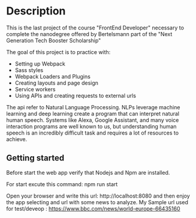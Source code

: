 # Description
This is the last project of the course "FrontEnd Developer" necessary to complete the nanodegree offered by Bertelsmann
part of the "Next Generation Tech Booster Scholarship"

The goal of this project is to practice with:
- Setting up Webpack
- Sass styles
- Webpack Loaders and Plugins
- Creating layouts and page design
- Service workers
- Using APIs and creating requests to external urls

The api refer to Natural Language Processing. 
NLPs leverage machine learning and deep learning create a program that can interpret natural human speech. 
Systems like Alexa, Google Assistant, and many voice interaction programs are well known to us, but understanding human 
speech is an incredibly difficult task and requires a lot of resources to achieve.

## Getting started
Before start the web app verify that Nodejs and Npm are installed.

For start excute this command:
npm run start

Open your browser and write this url:
http://localhost:8080
and then enjoy the app selecting and url with some news to analyze.
My Sample url used for test/deveop : 
https://www.bbc.com/news/world-europe-66435160

